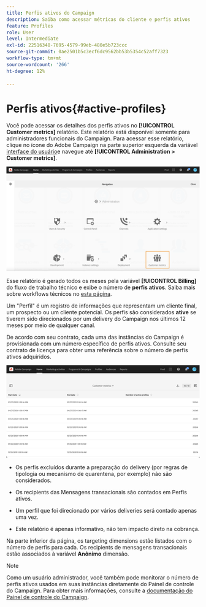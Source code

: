 ```yaml
---
title: Perfis ativos do Campaign
description: Saiba como acessar métricas do cliente e perfis ativos
feature: Profiles
role: User
level: Intermediate
exl-id: 22516348-7695-4579-99eb-480e5b723ccc
source-git-commit: 0ae2501b5c3ecf6dc9562bb53b5354c52aff7323
workflow-type: tm+mt
source-wordcount: '266'
ht-degree: 12%

---
```


# Perfis ativos{#active-profiles}

Você pode acessar os detalhes dos perfis ativos no **[!UICONTROL Customer metrics]** relatório. Este relatório está disponível somente para administradores funcionais do Campaign. Para acessar esse relatório, clique no ícone do Adobe Campaign na parte superior esquerda da variável [interface do usuário](../../start/using/interface-description.md#advanced-menu)e navegue até **[!UICONTROL Administration > Customer metrics]**.

![](assets/audience_customer_metrics.png)

Esse relatório é gerado todos os meses pela variável **[!UICONTROL Billing]** do fluxo de trabalho técnico e exibe o número de **perfis ativos**. Saiba mais sobre workflows técnicos no [esta página](../../administration/using/technical-workflows.md).

Um &quot;Perfil&quot; é um registro de informações que representam um cliente final, um prospecto ou um cliente potencial. Os perfis são considerados **ative** se tiverem sido direcionados por um delivery do Campaign nos últimos 12 meses por meio de qualquer canal.

De acordo com seu contrato, cada uma das instâncias do Campaign é provisionada com um número específico de perfis ativos. Consulte seu contrato de licença para obter uma referência sobre o número de perfis ativos adquiridos.

![](assets/audience_active_profiles_list.png)



* Os perfis excluídos durante a preparação do delivery (por regras de tipologia ou mecanismo de quarentena, por exemplo) não são considerados.

* Os recipients das Mensagens transacionais são contados em Perfis ativos.

* Um perfil que foi direcionado por vários deliveries será contado apenas uma vez.

* Este relatório é apenas informativo, não tem impacto direto na cobrança.

Na parte inferior da página, os targeting dimensions estão listados com o número de perfis para cada. Os recipients de mensagens transacionais estão associados à variável **Anônimo** dimensão.

>[!NOTE]
>
>Como um usuário administrador, você também pode monitorar o número de perfis ativos usados em suas instâncias diretamente do Painel de controle do Campaign. Para obter mais informações, consulte a [documentação do Painel de controle do Campaign](https://experienceleague.adobe.com/docs/control-panel/using/performance-monitoring/active-profiles-monitoring.html?lang=pt-BR).
